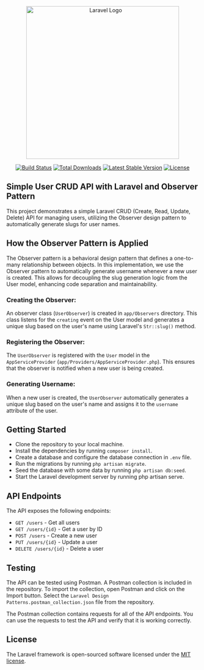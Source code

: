<p align="center"><a href="https://laravel.com" target="_blank"><img src="https://raw.githubusercontent.com/laravel/art/master/logo-lockup/5%20SVG/2%20CMYK/1%20Full%20Color/laravel-logolockup-cmyk-red.svg" width="400" alt="Laravel Logo"></a></p>

<p align="center">
<a href="https://github.com/laravel/framework/actions"><img src="https://github.com/laravel/framework/workflows/tests/badge.svg" alt="Build Status"></a>
<a href="https://packagist.org/packages/laravel/framework"><img src="https://img.shields.io/packagist/dt/laravel/framework" alt="Total Downloads"></a>
<a href="https://packagist.org/packages/laravel/framework"><img src="https://img.shields.io/packagist/v/laravel/framework" alt="Latest Stable Version"></a>
<a href="https://packagist.org/packages/laravel/framework"><img src="https://img.shields.io/packagist/l/laravel/framework" alt="License"></a>
</p>

## Simple User CRUD API with Laravel and Observer Pattern

This project demonstrates a simple Laravel CRUD (Create, Read, Update, Delete) API for managing users, utilizing the Observer design pattern to automatically generate slugs for user names.

## How the Observer Pattern is Applied
The Observer pattern is a behavioral design pattern that defines a one-to-many relationship between objects. In this implementation, we use the Observer pattern to automatically generate username whenever a new user is created. This allows for decoupling the slug generation logic from the User model, enhancing code separation and maintainability.

### Creating the Observer:
An observer class (`UserObserver`) is created in `app/Observers` directory. This class listens for the `creating` event on the User model and generates a unique slug based on the user's name using Laravel's `Str::slug()` method.

### Registering the Observer:
The `UserObserver` is registered with the `User` model in the `AppServiceProvider` (`app/Providers/AppServiceProvider.php`). This ensures that the observer is notified when a new user is being created.

### Generating Username:
When a new user is created, the `UserObserver` automatically generates a unique slug based on the user's name and assigns it to the `username` attribute of the user.

## Getting Started
- Clone the repository to your local machine.
- Install the dependencies by running `composer install`.
- Create a database and configure the database connection in `.env` file.
- Run the migrations by running `php artisan migrate`.
- Seed the database with some data by running `php artisan db:seed`.
- Start the Laravel development server by running php artisan serve.
## API Endpoints
The API exposes the following endpoints:

- `GET /users` - Get all users
- `GET /users/{id}` - Get a user by ID
- `POST /users` - Create a new user
- `PUT /users/{id}` - Update a user
- `DELETE /users/{id}` - Delete a user

## Testing
The API can be tested using Postman. A Postman collection is included in the repository. To import the collection, open Postman and click on the Import button. Select the `Laravel Design Patterns.postman_collection.json` file from the repository.

The Postman collection contains requests for all of the API endpoints. You can use the requests to test the API and verify that it is working correctly.

## License
The Laravel framework is open-sourced software licensed under the [MIT license](https://opensource.org/licenses/MIT).
